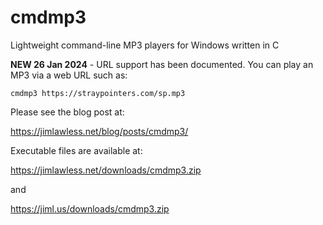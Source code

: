 # cmdmp3
Lightweight command-line MP3 players for Windows written in C 

**NEW 26 Jan 2024** - URL support has been documented. You can play an MP3 via a web URL such as:

    cmdmp3 https://straypointers.com/sp.mp3


Please see the blog post at:

https://jimlawless.net/blog/posts/cmdmp3/

Executable files are available at:

https://jimlawless.net/downloads/cmdmp3.zip

and

https://jiml.us/downloads/cmdmp3.zip
